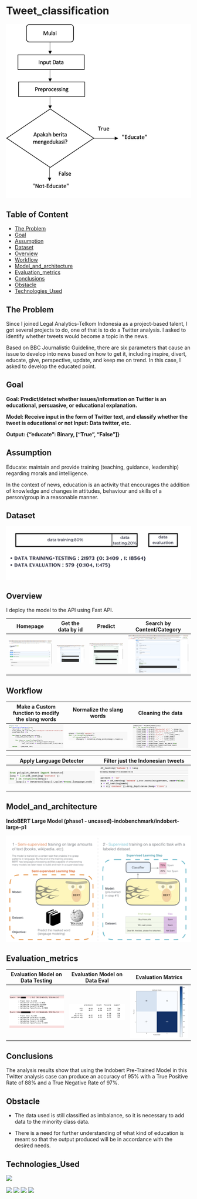 # Tweet_classification

<p align="center">
  <img src="https://github.com/docum5/Tweet_classification/blob/main/portfojan2023/workflowtweet.png?raw=true" />
</p>

## Table of Content
  * [The Problem](#the-problem)
  * [Goal](#goal)
  * [Assumption](#assumption)
  * [Dataset](#dataset)
  * [Overview](#overview)
  * [Workflow](#workflow)
  * [Model_and_architecture](#model_and_architecture)
  * [Evaluation_metrics](#evaluation_metrics)
  * [Conclusions](#conclusions)
  * [Obstacle](#obstacle)
  * [Technologies_Used](#technologies_used)


## The Problem
Since I joined Legal Analytics-Telkom Indonesia as a project-based talent, I got several projects to do, one of that is to do a Twitter analysis. I asked to identify whether tweets would become a topic in the news. 

Based on BBC Journalistic Guideline, there are six parameters that cause an issue to develop into news based on how to get it, including inspire, divert, educate, give, perspective, update, and keep me on trend. In this case, I asked to develop the educated point.

## Goal

**Goal: Predict/detect whether issues/information on Twitter is an educational, persuasive, or educational explanation.** 

**Model: Receive input in the form of Twitter text, and classify whether the tweet is educational or not
Input: Data twitter, etc.**

**Output: {“educate”: Binary, [“True”, “False”]}**
  
## Assumption

Educate: maintain and provide training (teaching, guidance, leadership) regarding morals and intelligence.

In the context of news, education is an activity that encourages the addition of knowledge and changes in attitudes, behaviour and skills of a person/group in a reasonable manner.

## Dataset
<p align="center">
  <img src="https://github.com/docum5/Tweet_classification/blob/main/portfojan2023/Screenshot%202023-01-11%20at%2012.21.03.png?raw=true" />
</p>


## Overview
I deploy the model to the API using Fast API.


Homepage          | Get the data by id| Predict  | Search by Content/Category
:-------------------------:|:-------------------------:|:-------------------------:|:-------------------------:
![](https://github.com/docum5/Tweet_classification/blob/main/portfojan2023/Screenshot%202023-01-11%20at%2017.19.07.png?raw=true)   | ![](https://github.com/docum5/Tweet_classification/blob/main/portfojan2023/Screenshot%202023-01-11%20at%2017.19.33.png?raw=true) | ![](https://github.com/docum5/Tweet_classification/blob/main/portfojan2023/Screenshot%202023-01-11%20at%2017.20.16.png?raw=true)| ![](https://github.com/docum5/Tweet_classification/blob/main/portfojan2023/Screenshot%202023-01-11%20at%2017.19.53.png?raw=true) 



## Workflow
Make a Custom function to modify the slang words          | Normalize the slang words| Cleaning the data 
:-------------------------:|:-------------------------:|:-------------------------:
![](https://github.com/docum5/Tweet_classification/blob/main/portfojan2023/workflow1.png?raw=true)   | ![](https://github.com/docum5/Tweet_classification/blob/main/portfojan2023/workflow2.png?raw=true) | ![](https://github.com/docum5/Tweet_classification/blob/main/portfojan2023/workflow3.png?raw=true)

Apply Language Detector           | Filter just the Indonesian tweets  
:-------------------------:|:-------------------------:
![](https://github.com/docum5/Tweet_classification/blob/main/portfojan2023/workflow4.png?raw=true)   | ![](https://github.com/docum5/Tweet_classification/blob/main/portfojan2023/workflow5.png?raw=true) 


## Model_and_architecture
**IndoBERT Large Model (phase1 - uncased)-indobenchmark/indobert-large-p1**

<p align="center">
  <img src="https://github.com/docum5/Tweet_classification/blob/main/portfojan2023/model.png?raw=true" />
</p>



## Evaluation_metrics

Evaluation Model on Data Testing         | Evaluation Model on Data Eval | Evaluation Matrics
:-------------------------:|:-------------------------:|:-------------------------:
![](https://github.com/docum5/Tweet_classification/blob/main/portfojan2023/eval1tweet.png?raw=true)   | ![](https://github.com/docum5/Tweet_classification/blob/main/portfojan2023/eval2twitter.png?raw=true) | ![](https://github.com/docum5/Tweet_classification/blob/main/portfojan2023/eval3tweet.png?raw=true) 

## Conclusions

The analysis results show that using the Indobert Pre-Trained Model in this Twitter analysis case can produce an accuracy of 95% with a True Positive Rate of 88% and a True Negative Rate of 97%.

## Obstacle

* The data used is still classified as imbalance, so it is necessary to add data to the minority class data.

* There is a need for further understanding of what kind of education is meant so that the output produced will be in accordance with the desired needs.

## Technologies_Used


![](https://forthebadge.com/images/badges/made-with-python.svg)

[<img target="_blank" src="https://d3.harvard.edu/platform-digit/wp-content/uploads/sites/2/2022/04/demo-huggingface_optimized-370x200.png" width=170>](https://huggingface.co/) [<img target="_blank" src="https://upload.wikimedia.org/wikipedia/commons/thumb/c/c6/PyTorch_logo_black.svg/2560px-PyTorch_logo_black.svg.png" width=280>](https://pytorch.org/) [<img target="_blank" src="https://upload.wikimedia.org/wikipedia/commons/thumb/f/f4/Elasticsearch_logo.svg/1280px-Elasticsearch_logo.svg.png" width=200>](https://www.elastic.co/) [<img target="_blank" src="https://i.imgur.com/p0Nufjn.jpg" width=100>](https://fastapi.tiangolo.com/)

